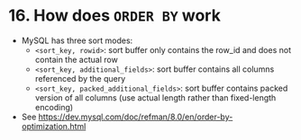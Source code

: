 # 16. How does `ORDER BY` work

- MySQL has three sort modes:
    - `<sort_key, rowid>`: sort buffer only contains the row_id and does not contain the actual row
    - `<sort_key, additional_fields>`: sort buffer contains all columns referenced by the query
    - `<sort_key, packed_additional_fields>`: sort buffer contains packed version of all columns (use actual length rather than fixed-length encoding)
- See https://dev.mysql.com/doc/refman/8.0/en/order-by-optimization.html
